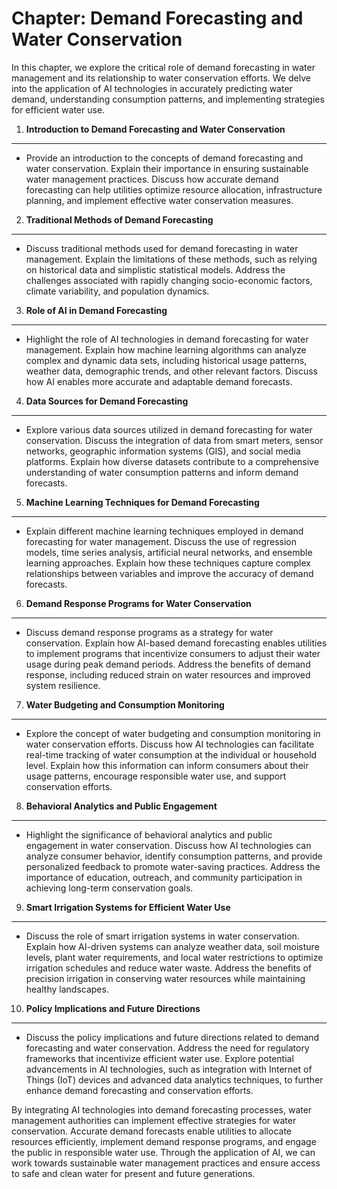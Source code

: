 Chapter: Demand Forecasting and Water Conservation
==================================================

In this chapter, we explore the critical role of demand forecasting in water management and its relationship to water conservation efforts. We delve into the application of AI technologies in accurately predicting water demand, understanding consumption patterns, and implementing strategies for efficient water use.

1. **Introduction to Demand Forecasting and Water Conservation**
----------------------------------------------------------------

* Provide an introduction to the concepts of demand forecasting and water conservation. Explain their importance in ensuring sustainable water management practices. Discuss how accurate demand forecasting can help utilities optimize resource allocation, infrastructure planning, and implement effective water conservation measures.

2. **Traditional Methods of Demand Forecasting**
------------------------------------------------

* Discuss traditional methods used for demand forecasting in water management. Explain the limitations of these methods, such as relying on historical data and simplistic statistical models. Address the challenges associated with rapidly changing socio-economic factors, climate variability, and population dynamics.

3. **Role of AI in Demand Forecasting**
---------------------------------------

* Highlight the role of AI technologies in demand forecasting for water management. Explain how machine learning algorithms can analyze complex and dynamic data sets, including historical usage patterns, weather data, demographic trends, and other relevant factors. Discuss how AI enables more accurate and adaptable demand forecasts.

4. **Data Sources for Demand Forecasting**
------------------------------------------

* Explore various data sources utilized in demand forecasting for water conservation. Discuss the integration of data from smart meters, sensor networks, geographic information systems (GIS), and social media platforms. Explain how diverse datasets contribute to a comprehensive understanding of water consumption patterns and inform demand forecasts.

5. **Machine Learning Techniques for Demand Forecasting**
---------------------------------------------------------

* Explain different machine learning techniques employed in demand forecasting for water management. Discuss the use of regression models, time series analysis, artificial neural networks, and ensemble learning approaches. Explain how these techniques capture complex relationships between variables and improve the accuracy of demand forecasts.

6. **Demand Response Programs for Water Conservation**
------------------------------------------------------

* Discuss demand response programs as a strategy for water conservation. Explain how AI-based demand forecasting enables utilities to implement programs that incentivize consumers to adjust their water usage during peak demand periods. Address the benefits of demand response, including reduced strain on water resources and improved system resilience.

7. **Water Budgeting and Consumption Monitoring**
-------------------------------------------------

* Explore the concept of water budgeting and consumption monitoring in water conservation efforts. Discuss how AI technologies can facilitate real-time tracking of water consumption at the individual or household level. Explain how this information can inform consumers about their usage patterns, encourage responsible water use, and support conservation efforts.

8. **Behavioral Analytics and Public Engagement**
-------------------------------------------------

* Highlight the significance of behavioral analytics and public engagement in water conservation. Discuss how AI technologies can analyze consumer behavior, identify consumption patterns, and provide personalized feedback to promote water-saving practices. Address the importance of education, outreach, and community participation in achieving long-term conservation goals.

9. **Smart Irrigation Systems for Efficient Water Use**
-------------------------------------------------------

* Discuss the role of smart irrigation systems in water conservation. Explain how AI-driven systems can analyze weather data, soil moisture levels, plant water requirements, and local water restrictions to optimize irrigation schedules and reduce water waste. Address the benefits of precision irrigation in conserving water resources while maintaining healthy landscapes.

10. **Policy Implications and Future Directions**
-------------------------------------------------

* Discuss the policy implications and future directions related to demand forecasting and water conservation. Address the need for regulatory frameworks that incentivize efficient water use. Explore potential advancements in AI technologies, such as integration with Internet of Things (IoT) devices and advanced data analytics techniques, to further enhance demand forecasting and conservation efforts.

By integrating AI technologies into demand forecasting processes, water management authorities can implement effective strategies for water conservation. Accurate demand forecasts enable utilities to allocate resources efficiently, implement demand response programs, and engage the public in responsible water use. Through the application of AI, we can work towards sustainable water management practices and ensure access to safe and clean water for present and future generations.
